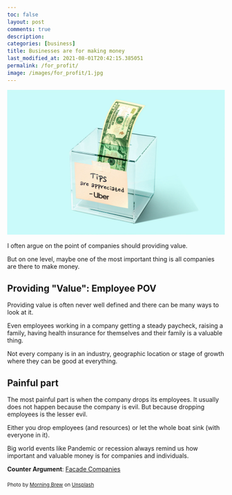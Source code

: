 ```yaml
---
toc: false
layout: post
comments: true
description: 
categories: [business]
title: Businesses are for making money
last_modified_at: 2021-08-01T20:42:15.385051
permalink: /for_profit/
image: /images/for_profit/1.jpg
---
```


![](/images/for_profit/1.jpg)

I often argue on the point of companies should providing value.

But on one level, maybe one of the most important thing is all companies are there to make money.

## Providing "Value": Employee POV
Providing value is often never well defined and there can be many ways to look at it.

Even employees working in a company getting a steady paycheck, raising a family, having health insurance for themselves and their family is a valuable thing.

Not every company is in an industry, geographic location or stage of growth where they can be good at everything.

## Painful part

The most painful part is when the company drops its employees. It usually does not happen because the company is evil. But because dropping employees is the lesser evil.

Either you drop employees (and resources) or let the whole boat sink (with everyone in it).

Big world events like Pandemic or recession always remind us how important and valuable money is for companies and individuals.

**Counter Argument**: [Facade Companies](/facade/)

<sub>Photo by <a href="https://unsplash.com/@morningbrew?utm_source=unsplash&amp;utm_medium=referral&amp;utm_content=creditCopyText">Morning Brew</a> on <a href="https://unsplash.com/s/photos/business-money?utm_source=unsplash&amp;utm_medium=referral&amp;utm_content=creditCopyText">Unsplash</a></sub>
